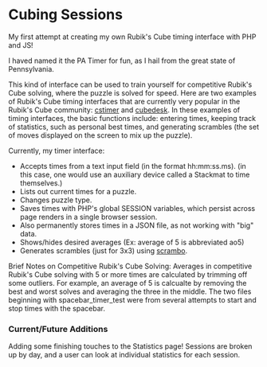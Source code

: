 # Cubing Sessions

My first attempt at creating my own Rubik's Cube timing interface with PHP and JS!

I haved named it the PA Timer for fun, as I hail from the great state of Pennsylvania.

This kind of interface can be used to train yourself for competitive Rubik's Cube solving, where the puzzle is solved for speed.
Here are two examples of Rubik's Cube timing interfaces that are currently very popular in the Rubik's Cube
community: [cstimer](https://cstimer.net/timer.php) and [cubedesk](https://cubedesk.io). In these examples of
timing interfaces, the basic functions include: entering times, keeping track of statistics, such as personal best times, and generating
scrambles (the set of moves displayed on the screen to mix up the puzzle).

Currently, my timer interface:

- Accepts times from a text input field (in the format hh:mm:ss.ms).
  \(in this case, one would use an auxiliary device called a Stackmat to time themselves.\)
- Lists out current times for a puzzle.
- Changes puzzle type.
- Saves times with PHP's global SESSION variables, which persist
  across page renders in a single browser session.
- Also permanently stores times in a JSON file, as not working with "big" data.
- Shows/hides desired averages (Ex: average of 5 is abbreviated ao5)
- Generates scrambles (just for 3x3) using [scrambo](https://www.npmjs.com/package/scrambo).

Brief Notes on Competitive Rubik's Cube Solving:
Averages in competitive Rubik's Cube solving with 5 or more times are calculated by trimming off some outliers.
For example, an average of 5 is calcualte by removing the best and worst solves and averaging the three in the middle.
The two files beginning with spacebar_timer_test were from several attempts to start and stop times with the spacebar.

### Current/Future Additions

Adding some finishing touches to the Statistics page! Sessions are broken up by day,
and a user can look at individual statistics for each session.

